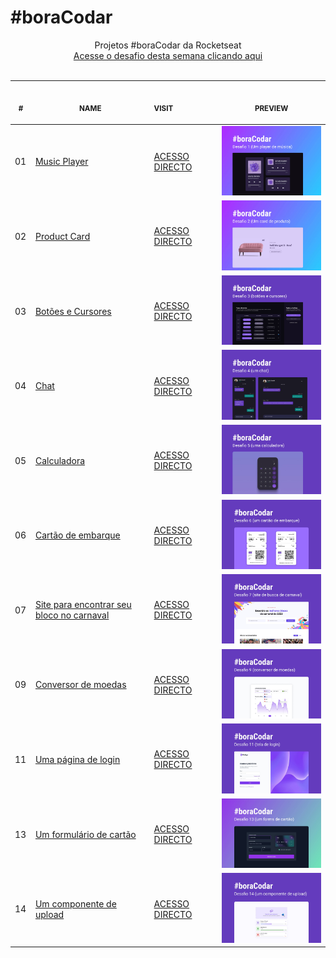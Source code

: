 # #boraCodar

<p align="center">
    Projetos #boraCodar da Rocketseat <br>
    <a href="https://boracodar.dev">Acesse o desafio desta semana clicando aqui</a><br>
    <br><table>
    <thead>
        <tr>
            <th align="center">
                <img width="20" height="1"> 
                <p>
                    <small>#</small>
                </p>
            </th>
            <th align="center">
                <img width="300" height="1"> 
                <p> 
                    <small>
                        NAME
                    </small>
                </p>
            </th>
            <th align="left">
                <img width="140" height="1">
                <p align="left"> 
                    <small>
                    VISIT
                    </small>
                </p>
            </th>
            <th align="center">
                <img width="201" height="1">
                <p align="center"> 
                    <small>
                    PREVIEW
                    </small>
                </p>
            </th>
        </tr>
    </thead>
    <tbody>
        <tr>
            <td>01</td>
            <td><a href="01">Music Player </a></td>
            <td><a href="https://sweydmanaf.github.io/boracodar/01/index.html">ACESSO DIRECTO</a></td>
            <td align="center">
            <a href="01"><img width="300px" src="previews/01.jpg" /></a></td>
        </tr>
        <tr>
            <td>02</td>
            <td><a href="02">Product Card</a></td>
            <td><a href="https://sweydmanaf.github.io/boracodar/02/index.html">ACESSO DIRECTO</a></td>
            <td align="center"><a href="02"><img width="300px" src="previews/02.jpg" /></a></td>
        </tr>
        <tr>
            <td>03</td>
            <td><a href="03">Botões e Cursores</a></td>
            <td><a href="https://sweydmanaf.github.io/boracodar/03/index.html">ACESSO DIRECTO</a></td>
            <td align="center"><a href="03"><img width="300px" src="previews/03.jpg" /></a></td>
        </tr>
        <tr>
            <td>04</td>
            <td><a href="04">Chat</a></td>
            <td><a href="https://sweydmanaf.github.io/boracodar/04/index.html">ACESSO DIRECTO</a></td>
            <td align="center"><a href="04"><img width="300px" src="previews/04.jpg" /></a></td>
        </tr>
        <tr>
            <td>05</td>
            <td><a href="05">Calculadora</a></td>
            <td><a href="https://sweydmanaf.github.io/boracodar/05/index.html">ACESSO DIRECTO</a></td>
            <td align="center"><a href="05"><img width="300px" src="previews/05.jpg" /></a></td>
        </tr>
        <tr>
            <td>06</td>
            <td><a href="06">Cartão de embarque</a></td>
            <td><a href="https://sweydmanaf.github.io/boracodar/06/index.html">ACESSO DIRECTO</a></td>
            <td align="center" ><a href="06"><img width="300px" src="previews/06.jpg" /></a></td>
        </tr>
        <tr>
            <td>07</td>
            <td><a href="07">Site para encontrar seu bloco no carnaval</a></td>
            <td><a href="https://sweydmanaf.github.io/boracodar/07/index.html">ACESSO DIRECTO</a></td>
            <td align="center" ><a href="07"><img width="300px" src="previews/07.jpg" /></a></td>
        </tr>
        <tr>
            <td>09</td>
            <td><a href="09">Conversor de moedas</a></td>
            <td><a href="https://sweydmanaf.github.io/boracodar/09/index.html">ACESSO DIRECTO</a></td>
            <td align="center" ><a href="09"><img width="300px" src="previews/09.jpg" /></a></td>
        </tr>
        <tr>
            <td>11</td>
            <td><a href="11">Uma página de login</a></td>
            <td><a href="https://sweydmanaf.github.io/boracodar/11/index.html">ACESSO DIRECTO</a></td>
            <td align="center" ><a href="11"><img width="300px" src="previews/11.jpg" /></a></td>
        </tr>
        <tr>
            <td>13</td>
            <td><a href="13">Um formulário de cartão</a></td>
            <td><a href="https://sweydmanaf.github.io/boracodar/13/index.html">ACESSO DIRECTO</a></td>
            <td align="center" ><a href="13"><img width="300px" src="previews/13.jpg" /></a></td>
        </tr>
        <tr>
            <td>14</td>
            <td><a href="14">Um componente de upload</a></td>
            <td><a href="https://sweydmanaf.github.io/boracodar/14/index.html">ACESSO DIRECTO</a></td>
            <td align="center" ><a href="14"><img width="300px" src="previews/14.jpg" /></a></td>
        </tr>
    </tbody>
</table></p>
